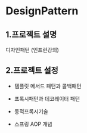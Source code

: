 # DesignPattern

1.프로젝트 설명
----------------------------------------------------------------------
디자인패턴 (인프런강의)

2.프로젝트 설정
----------------------------------------------------------------------
* 템플릿 메서드 패턴과 콜백패턴
  
* 프록시패턴과 데코레이터 패턴

* 동적프록시기술
  
* 스프링 AOP 개념
 
